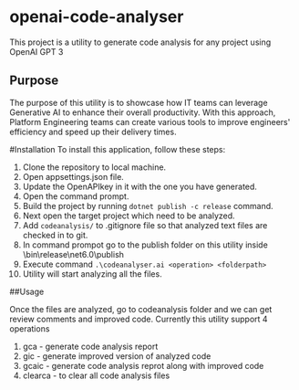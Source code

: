 # openai-code-analyser
This project is a utility to generate code analysis for any project using OpenAI GPT 3

## Purpose
The purpose of this utility is to showcase how IT teams can leverage Generative AI to enhance their overall productivity. With this approach, Platform Engineering teams can create various tools to improve engineers' efficiency and speed up their delivery times.

#Installation
To install this application, follow these steps:

1. Clone the repository to local machine.
2. Open appsettings.json file.
3. Update the OpenAPIkey in it with the one you have generated.
4. Open the command prompt.
5. Build the project by running `dotnet publish -c release` command.
6. Next open the target project which need to be analyzed.
7. Add `codeanalysis/` to .gitignore file so that analyzed text files are checked in to git.
8. In command prompot go to the publish folder on this utility inside \bin\release\net6.0\publish
9. Execute command `.\codeanalyser.ai <operation> <folderpath>`
10. Utility will start analyzing all the files.

##Usage

Once the files are analyzed, go to codeanalysis folder and we can get review comments and improved code.
Currently this utility support 4 operations

1. gca - generate code analysis report
2. gic - generate improved version of analyzed code
3. gcaic - generate code analysis reprot along with improved code
4. clearca - to clear all code analysis files
